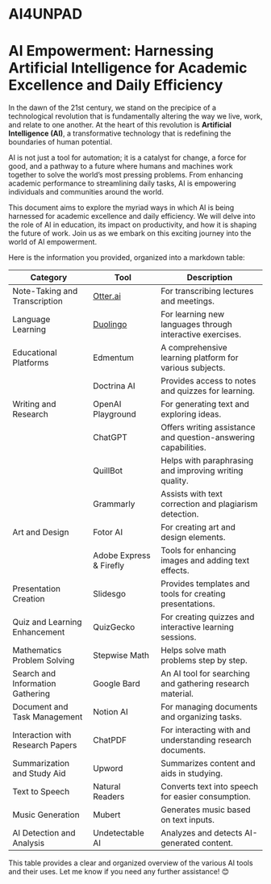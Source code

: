 # AI4UNPAD
# AI Empowerment: Harnessing Artificial Intelligence for Academic Excellence and Daily Efficiency

In the dawn of the 21st century, we stand on the precipice of a technological revolution that is fundamentally altering the way we live, work, and relate to one another. At the heart of this revolution is **Artificial Intelligence (AI)**, a transformative technology that is redefining the boundaries of human potential.

AI is not just a tool for automation; it is a catalyst for change, a force for good, and a pathway to a future where humans and machines work together to solve the world’s most pressing problems. From enhancing academic performance to streamlining daily tasks, AI is empowering individuals and communities around the world.

This document aims to explore the myriad ways in which AI is being harnessed for academic excellence and daily efficiency. We will delve into the role of AI in education, its impact on productivity, and how it is shaping the future of work. Join us as we embark on this exciting journey into the world of AI empowerment.

Here is the information you provided, organized into a markdown table:

| Category                         | Tool                                        | Description                                                    |
| -------------------------------- | ------------------------------------------- | -------------------------------------------------------------- |
| Note-Taking and Transcription    | [Otter.ai](https://otter.ai)                | For transcribing lectures and meetings.                        |
| Language Learning                | [Duolingo](https://otter.ai/start-for-free) | For learning new languages through interactive exercises.      |
| Educational Platforms            | Edmentum                                    | A comprehensive learning platform for various subjects.        |
|                                  | Doctrina AI                                 | Provides access to notes and quizzes for learning.             |
| Writing and Research             | OpenAI Playground                           | For generating text and exploring ideas.                       |
|                                  | ChatGPT                                     | Offers writing assistance and question-answering capabilities. |
|                                  | QuillBot                                    | Helps with paraphrasing and improving writing quality.         |
|                                  | Grammarly                                   | Assists with text correction and plagiarism detection.         |
| Art and Design                   | Fotor AI                                    | For creating art and design elements.                          |
|                                  | Adobe Express & Firefly                     | Tools for enhancing images and adding text effects.            |
| Presentation Creation            | Slidesgo                                    | Provides templates and tools for creating presentations.       |
| Quiz and Learning Enhancement    | QuizGecko                                   | For creating quizzes and interactive learning sessions.        |
| Mathematics Problem Solving      | Stepwise Math                               | Helps solve math problems step by step.                        |
| Search and Information Gathering | Google Bard                                 | An AI tool for searching and gathering research material.      |
| Document and Task Management     | Notion AI                                   | For managing documents and organizing tasks.                   |
| Interaction with Research Papers | ChatPDF                                     | For interacting with and understanding research documents.     |
| Summarization and Study Aid      | Upword                                      | Summarizes content and aids in studying.                       |
| Text to Speech                   | Natural Readers                             | Converts text into speech for easier consumption.              |
| Music Generation                 | Mubert                                      | Generates music based on text inputs.                          |
| AI Detection and Analysis        | Undetectable AI                             | Analyzes and detects AI-generated content.                     |

This table provides a clear and organized overview of the various AI tools and their uses. Let me know if you need any further assistance! 😊
